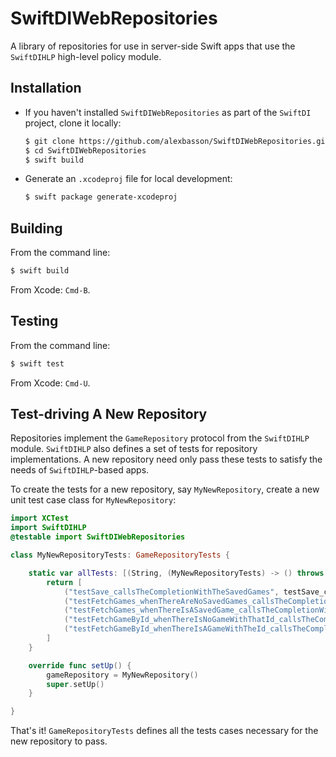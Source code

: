 # SwiftDIWebRepositories

A library of repositories for use in server-side Swift apps that use the `SwiftDIHLP` high-level policy module.

## Installation

- If you haven't installed `SwiftDIWebRepositories` as part of the `SwiftDI` project, clone it locally:

    ```bash
    $ git clone https://github.com/alexbasson/SwiftDIWebRepositories.git
    $ cd SwiftDIWebRepositories
    $ swift build
    ```

- Generate an `.xcodeproj` file for local development:

    ```bash
    $ swift package generate-xcodeproj
    ```


## Building

From the command line:

```bash
$ swift build
```

From Xcode: `Cmd-B`.

## Testing

From the command line:

```bash
$ swift test
```

From Xcode: `Cmd-U`.

## Test-driving A New Repository

Repositories implement the `GameRepository` protocol from the `SwiftDIHLP` module. `SwiftDIHLP` also defines a set of tests for repository implementations. A new repository need only pass these tests to satisfy the needs of `SwiftDIHLP`-based apps.

To create the tests for a new repository, say `MyNewRepository`, create a new unit test case class for `MyNewRepository`:

```swift
import XCTest
import SwiftDIHLP
@testable import SwiftDIWebRepositories

class MyNewRepositoryTests: GameRepositoryTests {

    static var allTests: [(String, (MyNewRepositoryTests) -> () throws -> Void)] {
        return [
            ("testSave_callsTheCompletionWithTheSavedGames", testSave_callsTheCompletionWithTheSavedGames),
            ("testFetchGames_whenThereAreNoSavedGames_callsTheCompletionWithEmptyArray", testFetchGames_whenThereAreNoSavedGames_callsTheCompletionWithEmptyArray),
            ("testFetchGames_whenThereIsASavedGame_callsTheCompletionWithTheGame", testFetchGames_whenThereIsASavedGame_callsTheCompletionWithTheGame),
            ("testFetchGameById_whenThereIsNoGameWithThatId_callsTheCompletionWithNil", testFetchGameById_whenThereIsNoGameWithThatId_callsTheCompletionWithNil),
            ("testFetchGameById_whenThereIsAGameWithTheId_callsTheCompletionWithTheFetchedGame", testFetchGameById_whenThereIsAGameWithTheId_callsTheCompletionWithTheFetchedGame)
        ]
    }

    override func setUp() {
        gameRepository = MyNewRepository()
        super.setUp()
    }

}
```

That's it! `GameRepositoryTests` defines all the tests cases necessary for the new repository to pass.
